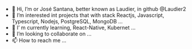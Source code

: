 - 👋 Hi, I’m or José Santana, better known as Laudier, in github @Laudier2
- 👀 I’m interested int projects that with stack Reactjs,  Javascript, Typescript, Nodejs, PostgreSQL, MongoDB ...
- 🌱 I’ m currently learning, React-Native, Kubernet ...
- 💞️ I’m looking to collaborate on ...
- 📫 How to reach me ...

<!---
Laudier2/Laudier2 is a ✨ special ✨ repository because its `README.md` (this file) appears on your GitHub profile.
You can click the Preview link to take a look at your changes.
--->

![]()
